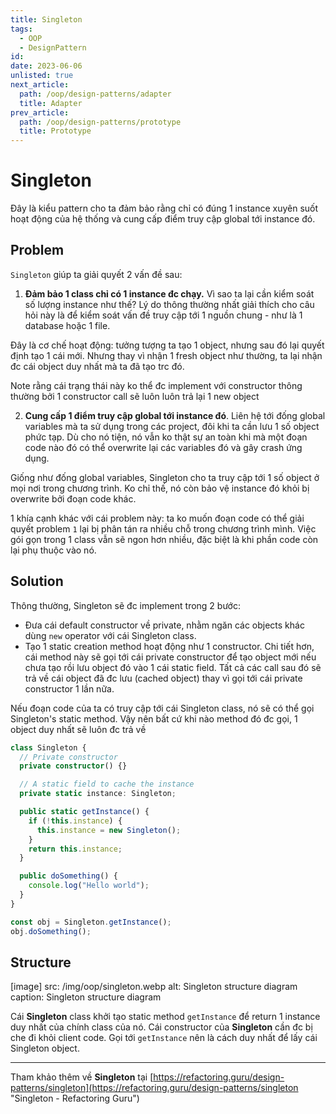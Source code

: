 ```yaml
---
title: Singleton
tags:
  - OOP
  - DesignPattern
id:
date: 2023-06-06
unlisted: true
next_article:
  path: /oop/design-patterns/adapter
  title: Adapter
prev_article:
  path: /oop/design-patterns/prototype
  title: Prototype
---
```


# Singleton

Đây là kiểu pattern cho ta đảm bảo rằng chỉ có đúng 1 instance xuyên suốt hoạt động của hệ thống và cung cấp điểm truy cập global tới instance đó.

## Problem

`Singleton` giúp ta giải quyết 2 vấn đề sau:

1. **Đảm bảo 1 class chỉ có 1 instance đc chạy.** Vì sao ta lại cần kiểm soát số lượng instance như thế? Lý do thông thường nhất giải thích cho câu hỏi này là để kiểm soát vấn đề truy cập tới 1 nguồn chung - như là 1 database hoặc 1 file.

  Đây là cơ chế hoạt động: tưởng tượng ta tạo 1 object, nhưng sau đó lại quyết định tạo 1 cái mới. Nhưng thay vì nhận 1 fresh object như thường, ta lại nhận đc cái object duy nhất mà ta đã tạo trc đó.

  Note rằng cái trạng thái này ko thể đc implement với constructor thông thường bởi 1 constructor call sẽ luôn luôn trả lại 1 new object

2. **Cung cấp 1 điểm truy cập global tới instance đó**. Liên hệ tới đống global variables mà ta sử dụng trong các project, đôi khi ta cần lưu 1 số object phức tạp. Dù cho nó tiện, nó vẫn ko thật sự an toàn khi mà một đoạn code nào đó có thể overwrite lại các variables đó và gây crash ứng dụng.

  Giống như đống global variables, Singleton cho ta truy cập tới 1 số object ở mọi nơi trong chương trình. Ko chỉ thế, nó còn bảo vệ instance đó khỏi bị overwrite bởi đoạn code khác.

  1 khía cạnh khác với cái problem này: ta ko muốn đoạn code có thể giải quyết problem `1` lại bị phân tán ra nhiều chỗ trong chương trình mình. Việc gói gọn trong 1 class vẫn sẽ ngon hơn nhiều, đặc biệt là khi phần code còn lại phụ thuộc vào nó.

## Solution

Thông thường, Singleton sẽ đc implement trong 2 bước:

- Đưa cái default constructor về private, nhằm ngăn các objects khác dùng `new` operator với cái Singleton class.
- Tạo 1 static creation method hoạt động như 1 constructor. Chi tiết hơn, cái method này sẽ gọi tới cái private constructor để tạo object mới nếu chưa tạo rồi lưu object đó vào 1 cái static field. Tất cả các call sau đó sẽ trả về cái object đã đc lưu (cached object) thay vì gọi tới cái private constructor 1 lần nữa.

Nếu đoạn code của ta có truy cập tới cái Singleton class, nó sẽ có thể gọi Singleton's static method. Vậy nên bất cứ khi nào method đó đc gọi, 1 object duy nhất sẽ luôn đc trả về

```ts
class Singleton {
  // Private constructor
  private constructor() {}

  // A static field to cache the instance
  private static instance: Singleton;

  public static getInstance() {
    if (!this.instance) {
      this.instance = new Singleton();
    }
    return this.instance;
  }

  public doSomething() {
    console.log("Hello world");
  }
}
```

```ts
const obj = Singleton.getInstance();
obj.doSomething();
```

## Structure

[image]
  src: /img/oop/singleton.webp
  alt: Singleton structure diagram
  caption: Singleton structure diagram

Cái **Singleton** class khởi tạo static method `getInstance` để return 1 instance duy nhất của chính class của nó. Cái constructor của **Singleton** cần đc bị che đi khỏi client code. Gọi tới `getInstance` nên là cách duy nhất để lấy cái Singleton object.

---

Tham khảo thêm về **Singleton** tại [https://refactoring.guru/design-patterns/singleton](https://refactoring.guru/design-patterns/singleton "Singleton - Refactoring Guru")
